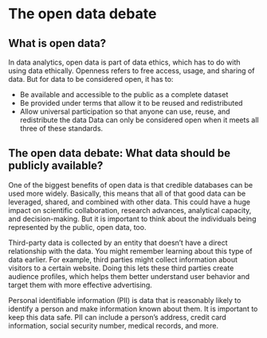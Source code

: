 # The open data debate
## What is open data?
In data analytics, open data is part of data ethics, which has to do with using data ethically. Openness refers to free access, usage, and sharing of data. But for data to be considered open, it has to:
- Be available and accessible to the public as a complete dataset
- Be provided under terms that allow it to be reused and redistributed
- Allow universal participation so that anyone can use, reuse, and redistribute the data
Data can only be considered open when it meets all three of these standards.

## The open data debate: What data should be publicly available?
One of the biggest benefits of open data is that credible databases can be used more widely. Basically, this means that all of that good data can be leveraged, shared, and combined with other data. This could have a huge impact on scientific collaboration, research advances, analytical capacity, and decision-making. But it is important to think about the individuals being represented by the public, open data, too. 

Third-party data is collected by an entity that doesn’t have a direct relationship with the data. You might remember learning about this type of data earlier. For example, third parties might collect information about visitors to a certain website. Doing this lets these third parties create audience profiles, which helps them better understand user behavior and target them with more effective advertising. 

Personal identifiable information (PII) is data that is reasonably likely to identify a person and make information known about them. It is important to keep this data safe. PII can include a person’s address, credit card information, social security number, medical records, and more. 
